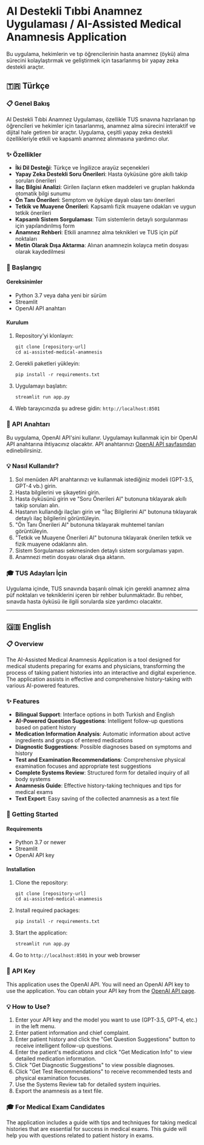 # AI Destekli Tıbbi Anamnez Uygulaması / AI-Assisted Medical Anamnesis Application

Bu uygulama, hekimlerin ve tıp öğrencilerinin hasta anamnez (öykü) alma sürecini kolaylaştırmak ve geliştirmek için tasarlanmış bir yapay zeka destekli araçtır.

## 🇹🇷 Türkçe

### 📋 Genel Bakış

AI Destekli Tıbbi Anamnez Uygulaması, özellikle TUS sınavına hazırlanan tıp öğrencileri ve hekimler için tasarlanmış, anamnez alma sürecini interaktif ve dijital hale getiren bir araçtır. Uygulama, çeşitli yapay zeka destekli özellikleriyle etkili ve kapsamlı anamnez alınmasına yardımcı olur.

### ✨ Özellikler

- **İki Dil Desteği**: Türkçe ve İngilizce arayüz seçenekleri
- **Yapay Zeka Destekli Soru Önerileri**: Hasta öyküsüne göre akıllı takip soruları önerileri
- **İlaç Bilgisi Analizi**: Girilen ilaçların etken maddeleri ve grupları hakkında otomatik bilgi sunumu
- **Ön Tanı Önerileri**: Semptom ve öyküye dayalı olası tanı önerileri
- **Tetkik ve Muayene Önerileri**: Kapsamlı fizik muayene odakları ve uygun tetkik önerileri
- **Kapsamlı Sistem Sorgulaması**: Tüm sistemlerin detaylı sorgulanması için yapılandırılmış form
- **Anamnez Rehberi**: Etkili anamnez alma teknikleri ve TUS için püf noktaları
- **Metin Olarak Dışa Aktarma**: Alınan anamnezin kolayca metin dosyası olarak kaydedilmesi

### 🚀 Başlangıç

#### Gereksinimler

- Python 3.7 veya daha yeni bir sürüm
- Streamlit
- OpenAI API anahtarı

#### Kurulum

1. Repository'yi klonlayın:
   ```
   git clone [repository-url]
   cd ai-assisted-medical-anamnesis
   ```

2. Gerekli paketleri yükleyin:
   ```
   pip install -r requirements.txt
   ```

3. Uygulamayı başlatın:
   ```
   streamlit run app.py
   ```

4. Web tarayıcınızda şu adrese gidin: `http://localhost:8501`

### 🔑 API Anahtarı

Bu uygulama, OpenAI API'sini kullanır. Uygulamayı kullanmak için bir OpenAI API anahtarına ihtiyacınız olacaktır. API anahtarınızı [OpenAI API sayfasından](https://platform.openai.com/api-keys) edinebilirsiniz.

### 💡 Nasıl Kullanılır?

1. Sol menüden API anahtarınızı ve kullanmak istediğiniz modeli (GPT-3.5, GPT-4 vb.) girin.
2. Hasta bilgilerini ve şikayetini girin.
3. Hasta öyküsünü girin ve "Soru Önerileri Al" butonuna tıklayarak akıllı takip soruları alın.
4. Hastanın kullandığı ilaçları girin ve "İlaç Bilgilerini Al" butonuna tıklayarak detaylı ilaç bilgilerini görüntüleyin.
5. "Ön Tanı Önerileri Al" butonuna tıklayarak muhtemel tanıları görüntüleyin.
6. "Tetkik ve Muayene Önerileri Al" butonuna tıklayarak önerilen tetkik ve fizik muayene odaklarını alın.
7. Sistem Sorgulaması sekmesinden detaylı sistem sorgulaması yapın.
8. Anamnezi metin dosyası olarak dışa aktarın.

### 🎓 TUS Adayları İçin

Uygulama içinde, TUS sınavında başarılı olmak için gerekli anamnez alma püf noktaları ve tekniklerini içeren bir rehber bulunmaktadır. Bu rehber, sınavda hasta öyküsü ile ilgili sorularda size yardımcı olacaktır.

---

## 🇬🇧 English

### 📋 Overview

The AI-Assisted Medical Anamnesis Application is a tool designed for medical students preparing for exams and physicians, transforming the process of taking patient histories into an interactive and digital experience. The application assists in effective and comprehensive history-taking with various AI-powered features.

### ✨ Features

- **Bilingual Support**: Interface options in both Turkish and English
- **AI-Powered Question Suggestions**: Intelligent follow-up questions based on patient history
- **Medication Information Analysis**: Automatic information about active ingredients and groups of entered medications
- **Diagnostic Suggestions**: Possible diagnoses based on symptoms and history
- **Test and Examination Recommendations**: Comprehensive physical examination focuses and appropriate test suggestions
- **Complete Systems Review**: Structured form for detailed inquiry of all body systems
- **Anamnesis Guide**: Effective history-taking techniques and tips for medical exams
- **Text Export**: Easy saving of the collected anamnesis as a text file

### 🚀 Getting Started

#### Requirements

- Python 3.7 or newer
- Streamlit
- OpenAI API key

#### Installation

1. Clone the repository:
   ```
   git clone [repository-url]
   cd ai-assisted-medical-anamnesis
   ```

2. Install required packages:
   ```
   pip install -r requirements.txt
   ```

3. Start the application:
   ```
   streamlit run app.py
   ```

4. Go to `http://localhost:8501` in your web browser

### 🔑 API Key

This application uses the OpenAI API. You will need an OpenAI API key to use the application. You can obtain your API key from the [OpenAI API page](https://platform.openai.com/api-keys).

### 💡 How to Use?

1. Enter your API key and the model you want to use (GPT-3.5, GPT-4, etc.) in the left menu.
2. Enter patient information and chief complaint.
3. Enter patient history and click the "Get Question Suggestions" button to receive intelligent follow-up questions.
4. Enter the patient's medications and click "Get Medication Info" to view detailed medication information.
5. Click "Get Diagnostic Suggestions" to view possible diagnoses.
6. Click "Get Test Recommendations" to receive recommended tests and physical examination focuses.
7. Use the Systems Review tab for detailed system inquiries.
8. Export the anamnesis as a text file.

### 🎓 For Medical Exam Candidates

The application includes a guide with tips and techniques for taking medical histories that are essential for success in medical exams. This guide will help you with questions related to patient history in exams.
